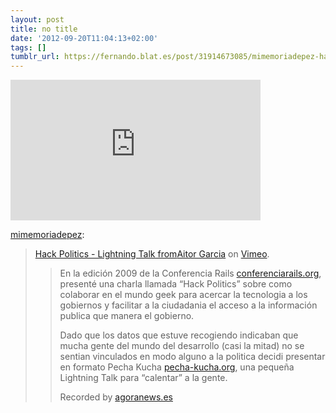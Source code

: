 ```yaml
---
layout: post
title: no title
date: '2012-09-20T11:04:13+02:00'
tags: []
tumblr_url: https://fernando.blat.es/post/31914673085/mimemoriadepez-hack-politics-lightning-talk
---
```

<iframe src="https://player.vimeo.com/video/8170213?title=0&amp;byline=0&amp;portrait=0&amp;app_id=122963" width="400" height="225" frameborder="0" allow="autoplay; fullscreen" allowfullscreen title="Hack Politics - Lightning Talk"></iframe>  

[mimemoriadepez](http://mimemoriadepez.com/post/31914537233/hack-politics-lightning-talk-from-aitor-garcia):

> [Hack Politics - Lightning Talk from](http://vimeo.com/8170213)[Aitor Garcia](http://vimeo.com/aitorgarcia) on [Vimeo](http://vimeo.com).
> 
> > En la edición 2009 de la Conferencia Rails [conferenciarails.org](http://www.conferenciarails.org), presenté una charla llamada “Hack Politics” sobre como colaborar en el mundo geek para acercar la tecnologia a los gobiernos y facilitar a la ciudadania el acceso a la información publica que manera el gobierno.
> > 
> > Dado que los datos que estuve recogiendo indicaban que mucha gente del mundo del desarrollo (casi la mitad) no se sentian vinculados en modo alguno a la politica decidi presentar en formato Pecha Kucha [pecha-kucha.org](http://www.pecha-kucha.org), una pequeña Lightning Talk para “calentar” a la gente.
> > 
> > Recorded by [agoranews.es](http://agoranews.es)
